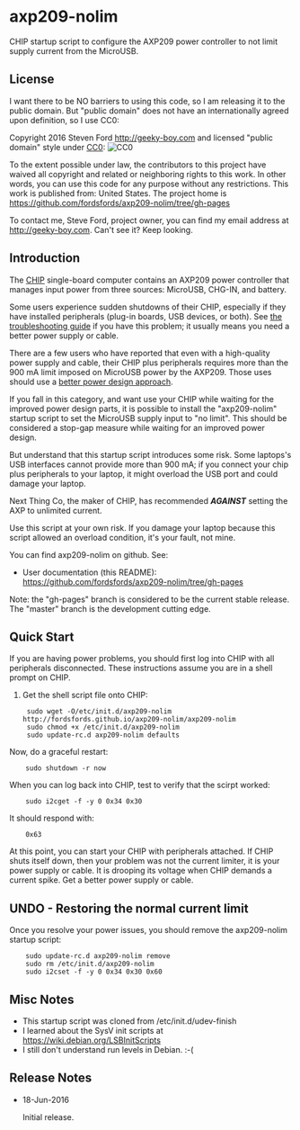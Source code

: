 # axp209-nolim
CHIP startup script to configure the AXP209 power controller to not limit supply current from
the MicroUSB.

## License

I want there to be NO barriers to using this code, so I am releasing it to the public domain.  But "public domain" does not have an internationally agreed upon definition, so I use CC0:

Copyright 2016 Steven Ford http://geeky-boy.com and licensed
"public domain" style under
[CC0](http://creativecommons.org/publicdomain/zero/1.0/): 
![CC0](https://licensebuttons.net/p/zero/1.0/88x31.png "CC0")

To the extent possible under law, the contributors to this project have
waived all copyright and related or neighboring rights to this work.
In other words, you can use this code for any purpose without any
restrictions.  This work is published from: United States.  The project home
is https://github.com/fordsfords/axp209-nolim/tree/gh-pages

To contact me, Steve Ford, project owner, you can find my email address
at http://geeky-boy.com.  Can't see it?  Keep looking.

## Introduction

The [CHIP](http://getchip.com/) single-board computer contains an AXP209 power
controller that manages input power from three sources: MicroUSB, CHG-IN, and
battery.

Some users experience sudden shutdowns of their CHIP, especially if they have
installed peripherals (plug-in boards, USB devices, or both).  See
[the troubleshooting guide](http://www.chip-community.org/index.php/Troubleshooting#Abrupt_Shutdowns)
if you have this problem; it usually means you need a better power
supply or cable.

There are a few users who have reported that even with a high-quality power
supply and cable, their CHIP plus peripherals requires more than the
900 mA limit imposed on MicroUSB power by the AXP209.  Those uses should use a
[better power design
approach](http://www.chip-community.org/index.php/Power#Power_Design_3:_MicroUSB_Plus_Battery).

If you fall in this category, and want use your CHIP while waiting for the
improved power design parts, it is possible to install the "axp209-nolim"
startup script to set the MicroUSB supply input to "no limit".  This
should be considered a stop-gap measure while waiting for an improved
power design.

But understand that this startup script introduces some risk.  Some laptops's
USB interfaces cannot provide more than 900 mA; if you connect your chip plus
peripherals to your laptop, it might overload the USB port and could damage
your laptop.

Next Thing Co, the maker of CHIP, has recommended ***AGAINST*** setting the AXP to
unlimited current.

Use this script at your own risk.  If you damage your laptop because this script 
allowed an overload condition, it's your fault, not mine.

You can find axp209-nolim on github.  See:

* User documentation (this README): https://github.com/fordsfords/axp209-nolim/tree/gh-pages

Note: the "gh-pages" branch is considered to be the current stable release.  The "master" branch is the development cutting edge.

## Quick Start

If you are having power problems, you should first log into CHIP with all
peripherals disconnected.  These instructions assume you are in a shell prompt on CHIP.

1. Get the shell script file onto CHIP:

        sudo wget -O/etc/init.d/axp209-nolim http://fordsfords.github.io/axp209-nolim/axp209-nolim
        sudo chmod +x /etc/init.d/axp209-nolim
        sudo update-rc.d axp209-nolim defaults

Now, do a graceful restart:

        sudo shutdown -r now

When you can log back into CHIP, test to verify that the scirpt worked:

        sudo i2cget -f -y 0 0x34 0x30

It should respond with:

        0x63

At this point, you can start your CHIP with peripherals attached.  If CHIP
shuts itself down, then your problem was not the current limiter, it is your
power supply or cable.  It is drooping its voltage when CHIP demands a current spike.
Get a better power supply or cable.


## UNDO - Restoring the normal current limit

Once you resolve your power issues, you should remove the axp209-nolim startup
script:

        sudo update-rc.d axp209-nolim remove
        sudo rm /etc/init.d/axp209-nolim
        sudo i2cset -f -y 0 0x34 0x30 0x60


## Misc Notes

* This startup script was cloned from /etc/init.d/udev-finish
* I learned about the SysV init scripts at
  https://wiki.debian.org/LSBInitScripts
* I still don't understand run levels in Debian.  :-(


## Release Notes

* 18-Jun-2016

    Initial release.
